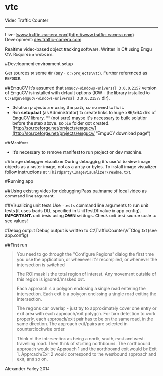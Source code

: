 vtc
===
Video Traffic Counter

---

Live: [www.traffic-camera.com](http://www.traffic-camera.com)<br> Development: [dev.traffic-camera.com](http://dev.traffic-camera.com)

Realtime video-based object tracking software. Written in C# using Emgu CV. Requires a webcam.

#Development environment setup

Get sources to some dir (say - `c:\projects\vtc`). Further referenced as `REPODIR`.

##EmguCV
It's assumed that `emgucv-windows-universal 3.0.0.2157` version of EmguCV is installed with default options (IOW - the library installed to `C:\Emgu\emgucv-windows-universal 3.0.0.2157\` dir).
* Solution projects are using the path, so no need to fix it.
* Run **setup.bat** (as Administrator) to create links to huge x86/x64 dirs of EmguCV library.
** (not sure) maybe it's necessary to build solution before the step above, so `bin` folder got created.
[http://sourceforge.net/projects/emgucv/](http://sourceforge.net/projects/emgucv/ "EmguCV download page")

##Manifest
* It's necessary to remove manifest to run project on dev machine.

##Image debugger visualizer
During debugging it's useful to view image objects as a raster image, not as a array or bytes. To install image visualizer follow instructions at `\Thirdparty\ImageVisualizer\readme.txt`.

#Running app

##Using existing video for debugging
Pass pathname of local video as command line argument.

##Visualizing unit tests
Use `-tests` command line arguments to run unit tests (it uses loads DLL specified in UnitTestDll value in app config). <br>
**IMPORTANT:** unit tests using **OWN** settings. Check unit test source code to see values!

#Debug output
Debug output is written to C:\TrafficCounter\VTClog.txt (see app.config)


##First run
> You need to go through the "Configure Regions" dialog the first time you use the application, or whenever it's recompiled, or whenever the intersection is switched.
>
> The ROI mask is the total region of interest. Any movement outside of this region is ignored/masked out.
>
> Each approach is a polygon enclosing a single road entering the intersection. Each exit is a polygon enclosing a single road exiting the intersection.  
>
> The regions can overlap - just try to approximately cover one entry or exit area with each approach/exit polygon. For turn detection to work properly, each approach/exit pair has to be on the same road, in the same direction. The approach exit/pairs are selected in counterclockwise order.
>
> Think of the intersection as being a north, south, east and west-travelling road. Then think of starting northbound. The northbound approach would be Approach 1 and the northbound exit would be Exit 1. Approach/Exit 2 would correspond to the westbound approach and exit, and so on.


Alexander Farley 2014
